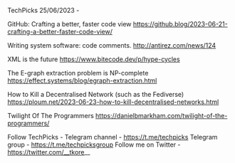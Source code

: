 TechPicks 25/06/2023 -

GitHub: Crafting a better, faster code view
https://github.blog/2023-06-21-crafting-a-better-faster-code-view/

Writing system software: code comments.
http://antirez.com/news/124

XML is the future
https://www.bitecode.dev/p/hype-cycles

The E-graph extraction problem is NP-complete
https://effect.systems/blog/egraph-extraction.html

How to Kill a Decentralised Network (such as the Fediverse)
https://ploum.net/2023-06-23-how-to-kill-decentralised-networks.html

Twilight Of The Programmers
https://danielbmarkham.com/twilight-of-the-programmers/

Follow TechPicks -
Telegram channel - https://t.me/techpicks
Telegram group - https://t.me/techpicksgroup
Follow me on Twitter - https://twitter.com/__tkore__